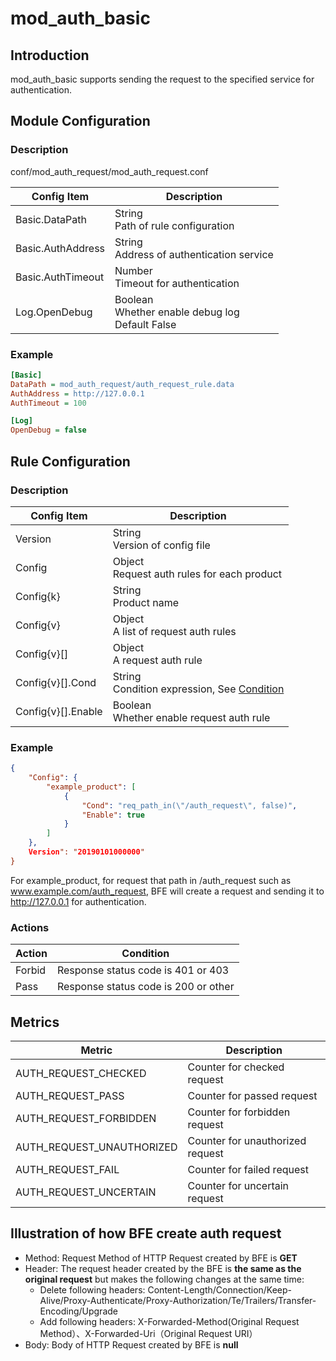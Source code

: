 # mod_auth_basic

## Introduction

mod_auth_basic supports sending the request to the specified service for authentication.

## Module Configuration

### Description
conf/mod_auth_request/mod_auth_request.conf

| Config Item       | Description                                            |
| ----------------- | ------------------------------------------------------ |
| Basic.DataPath    | String<br>Path of rule configuration                   |
| Basic.AuthAddress | String<br>Address of authentication service            |
| Basic.AuthTimeout | Number<br>Timeout for authentication                   |
| Log.OpenDebug     | Boolean<br/>Whether enable debug log<br/>Default False |

### Example

```ini
[Basic]
DataPath = mod_auth_request/auth_request_rule.data
AuthAddress = http://127.0.0.1
AuthTimeout = 100

[Log]
OpenDebug = false
```

## Rule Configuration

### Description
| Config Item        | Description                                                  |
| ------------------ | ------------------------------------------------------------ |
| Version            | String<br>Version of config file                             |
| Config             | Object<br>Request auth rules for each product                |
| Config{k}          | String<br>Product name                                       |
| Config{v}          | Object<br> A list of request auth rules                      |
| Config{v}[]        | Object<br> A request auth rule                               |
| Config{v}[].Cond   | String<br>Condition expression, See [Condition](../../condition/condition_grammar.md) |
| Config{v}[].Enable | Boolean<br>Whether enable request auth rule                  |

### Example
```json
{
    "Config": {
        "example_product": [
            {
                "Cond": "req_path_in(\"/auth_request\", false)",
                "Enable": true
            }
        ]
    },
    Version": "20190101000000"
}
```

For example_product, for request that path in /auth_request such as www.example.com/auth_request, BFE will create a request and sending it to http://127.0.0.1 for authentication.

### Actions

| Action | Condition                            |
| ------ | ------------------------------------ |
| Forbid | Response status code is 401 or 403   |
| Pass   | Response status code is 200 or other |

## Metrics

| Metric                    | Description                      |
| ------------------------- | -------------------------------- |
| AUTH_REQUEST_CHECKED      | Counter for checked request      |
| AUTH_REQUEST_PASS         | Counter for passed request       |
| AUTH_REQUEST_FORBIDDEN    | Counter for forbidden request    |
| AUTH_REQUEST_UNAUTHORIZED | Counter for unauthorized request |
| AUTH_REQUEST_FAIL         | Counter for failed request       |
| AUTH_REQUEST_UNCERTAIN    | Counter for uncertain request    |

## Illustration of how BFE create auth request

* Method: Request Method of HTTP Request created by BFE is **GET**
* Header: The request header created by the BFE is **the same as the original request** but makes the following changes at the same time:
  * Delete following headers: Content-Length/Connection/Keep-Alive/Proxy-Authenticate/Proxy-Authorization/Te/Trailers/Transfer-Encoding/Upgrade
  * Add following headers: X-Forwarded-Method(Original Request Method）、X-Forwarded-Uri（Original Request URI）
* Body: Body of HTTP Request created by BFE is **null**



